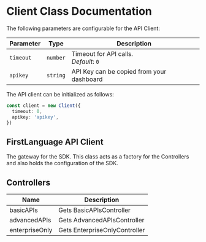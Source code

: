 
# Client Class Documentation

The following parameters are configurable for the API Client:

| Parameter | Type | Description |
|  --- | --- | --- |
| `timeout` | `number` | Timeout for API calls.<br>*Default*: `0` |
| `apikey` | `string` | API Key can be copied from your dashboard |

The API client can be initialized as follows:

```ts
const client = new Client({
  timeout: 0,
  apikey: 'apikey',
})
```

## FirstLanguage API Client

The gateway for the SDK. This class acts as a factory for the Controllers and also holds the configuration of the SDK.

## Controllers

| Name | Description |
|  --- | --- |
| basicAPIs | Gets BasicAPIsController |
| advancedAPIs | Gets AdvancedAPIsController |
| enterpriseOnly | Gets EnterpriseOnlyController |

